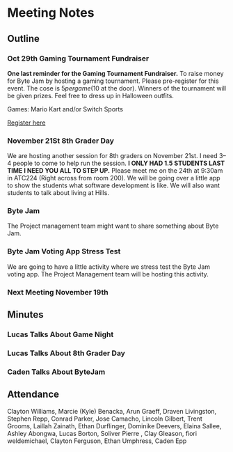# Meeting Notes

## Outline

### Oct 29th Gaming Tournament Fundraiser

**One last reminder for the Gaming Tournament Fundraiser.**
To raise money for Byte Jam by hosting a gaming tournament.
Please pre-register for this event.
The cose is $5 per game ($10 at the door).
Winners of the tournament will be given prizes.
Feel free to dress up in Halloween outfits.

Games: Mario Kart and/or Switch Sports

[Register here](https://docs.google.com/forms/d/e/1FAIpQLSd9lF2Xn9Jq4Fl_l2o2egXagQzkxmg1tb7sUbuLg-tSsGYPZw/viewform )

### November 21St 8th Grader Day

We are hosting another session for 8th graders on November 21st.
I need 3–4 people to come to help run the session.
**I ONLY HAD 1.5 STUDENTS LAST TIME I NEED YOU ALL TO STEP UP.** 
Please meet me on the 24th at 9:30am in ATC224 (Right across from room 200).
We will be going over a little app to show the students what software development is like.
We will also want students to talk about living at Hills.


### Byte Jam

The Project management team might want to share something about Byte Jam.

### Byte Jam Voting App Stress Test

We are going to have a little activity where we stress test the Byte Jam voting app.
The Project Management team will be hosting this activity.

### Next Meeting November 19th

## Minutes

### Lucas Talks About Game Night

### Lucas Talks About 8th Grader Day

### Caden Talks About ByteJam


## Attendance
Clayton	Williams,
Marcie (Kyle)	Benacka,
Arun	Graeff,
Draven	Livingston,
Stephen	Repp,
Conrad	Parker,
Jose	Camacho,
Lincoln	Gilbert,
Trent	Grooms,
Laillah 	Zainath,
Ethan	Durflinger,
Dominike	Deevers,
Elaina	Sallee,
Ashley	Abongwa,
Lucas	Borton,
Soliver 	Pierre ,
Clay	Gleason,
fiori	weldemichael,
Clayton	Ferguson,
Ethan	Umphress,
Caden Epp